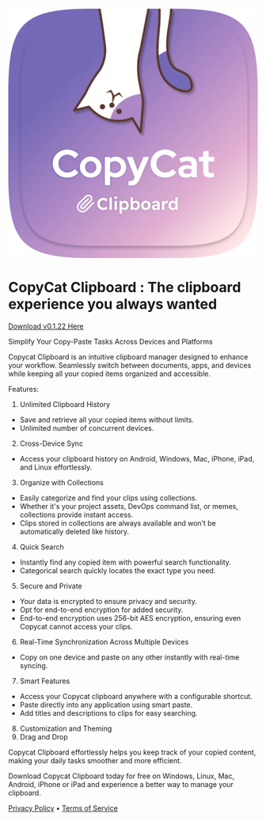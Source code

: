 ![CopyCat Clipboard](assets/images/icons/icon.png)

# CopyCat Clipboard : The clipboard experience you always wanted

[Download v0.1.22 Here](https://www.entilitystudio.com/copycat-clipboard)

Simplify Your Copy-Paste Tasks Across Devices and Platforms

Copycat Clipboard is an intuitive clipboard manager designed to enhance your workflow. Seamlessly switch between documents, apps, and devices while keeping all your copied items organized and accessible.

Features:

1. Unlimited Clipboard History
- Save and retrieve all your copied items without limits.
- Unlimited number of concurrent devices.

2. Cross-Device Sync
- Access your clipboard history on Android, Windows, Mac, iPhone, iPad, and Linux effortlessly.

3. Organize with Collections
- Easily categorize and find your clips using collections.
- Whether it's your project assets, DevOps command list, or memes, collections provide instant access.
- Clips stored in collections are always available and won’t be automatically deleted like history.

4. Quick Search
- Instantly find any copied item with powerful search functionality.
- Categorical search quickly locates the exact type you need.

5. Secure and Private
- Your data is encrypted to ensure privacy and security.
- Opt for end-to-end encryption for added security.
- End-to-end encryption uses 256-bit AES encryption, ensuring even Copycat cannot access your clips.

6. Real-Time Synchronization Across Multiple Devices
- Copy on one device and paste on any other instantly with real-time syncing.

7. Smart Features
- Access your Copycat clipboard anywhere with a configurable shortcut.
- Paste directly into any application using smart paste.
- Add titles and descriptions to clips for easy searching.

8. Customization and Theming
9. Drag and Drop


Copycat Clipboard effortlessly helps you keep track of your copied content, making your daily tasks smoother and more efficient.

Download Copycat Clipboard today for free on Windows, Linux, Mac, Android, iPhone or iPad and experience a better way to manage your clipboard.

[Privacy Policy](https://www.entilitystudio.com/privacy-policy) • [Terms of Service](https://www.entilitystudio.com/terms-conditions)
